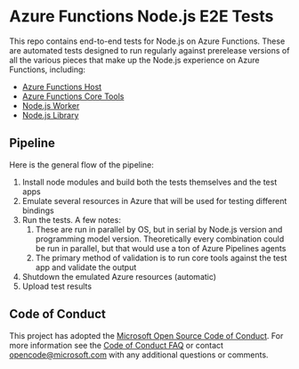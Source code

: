 # Azure Functions Node.js E2E Tests

This repo contains end-to-end tests for Node.js on Azure Functions. These are automated tests designed to run regularly against prerelease versions of all the various pieces that make up the Node.js experience on Azure Functions, including:

- [Azure Functions Host](https://github.com/Azure/azure-functions-host)
- [Azure Functions Core Tools](https://github.com/Azure/azure-functions-core-tools)
- [Node.js Worker](https://github.com/Azure/azure-functions-nodejs-worker)
- [Node.js Library](https://github.com/Azure/azure-functions-nodejs-library)

## Pipeline

Here is the general flow of the pipeline:

1. Install node modules and build both the tests themselves and the test apps
2. Emulate several resources in Azure that will be used for testing different bindings
3. Run the tests. A few notes:
    1. These are run in parallel by OS, but in serial by Node.js version and programming model version. Theoretically every combination could be run in parallel, but that would use a ton of Azure Pipelines agents
    2. The primary method of validation is to run core tools against the test app and validate the output
4. Shutdown the emulated Azure resources (automatic)
5. Upload test results

## Code of Conduct

This project has adopted the [Microsoft Open Source Code of Conduct](https://opensource.microsoft.com/codeofconduct/). For more information see the [Code of Conduct FAQ](https://opensource.microsoft.com/codeofconduct/faq/) or contact [opencode@microsoft.com](mailto:opencode@microsoft.com) with any additional questions or comments.
